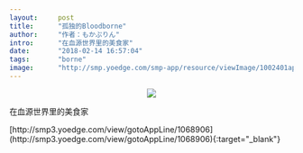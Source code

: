 ```yaml
---
layout:     post
title:      "孤独的Bloodborne"
author:     "作者：もかぷりん"
intro:      "在血源世界里的美食家"
date:       "2018-02-14 16:57:04"
tags:       "borne"
image:      "http://smp.yoedge.com/smp-app/resource/viewImage/1002401appline.png"
---
```

<div style="text-align: center">
<p><img src="http://smp.yoedge.com/smp-app/resource/viewImage/1002401appline.png"/></p>
</div>
<p class="post-meta">
<span>在血源世界里的美食家</span>
</p>
[http://smp3.yoedge.com/view/gotoAppLine/1068906](http://smp3.yoedge.com/view/gotoAppLine/1068906){:target="_blank"}


